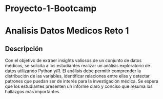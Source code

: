 # Proyecto-1-Bootcamp
<h1>Analisis Datos Medicos Reto 1</h1>
<h2>Descripción</h2>
<p>Con el objetivo de extraer insights valiosos de un conjunto de datos médicos, se solicita a los estudiantes realizar un análisis exploratorio de datos utilizando Python y/R. El análisis debe permitir comprender la distribución de las variables, identificar relaciones entre ellas y detectar patrones que puedan ser de interés para la investigación médica. Se espera que los estudiantes presenten un informe claro y conciso que resuma los hallazgos más importantes</p>
